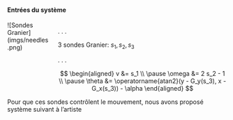 #### Entrées du système

<div class="columns">
<div class="column" width="40%">
![Sondes Granier](imgs/needles.png)
</div>
<div class="column" width="60%">

. . .

3 sondes Granier: $s_1, s_2, s_3$

. . .

$$
\begin{aligned}
     v &= s_1 \\ \pause
\omega &= 2 s_2 - 1 \\ \pause
\theta &= \operatorname{atan2}(y - G_y(s_3), x - G_x(s_3)) - \alpha
\end{aligned}
$$
</div>
</div>

<div class="notes">
Pour que ces sondes contrôlent le mouvement, nous avons proposé système suivant à l’artiste
</div>
